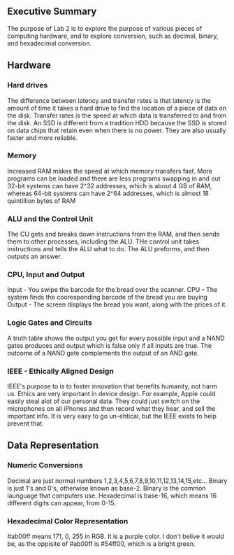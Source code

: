 ## Executive Summary
The purpose of Lab 2 is to explore the purpose of various pieces of computing hardware, and to explore conversion, such as decimal, binary, and hexadecimal conversion.

## Hardware
### Hard drives
The difference between latency and transfer rates is that latency is the amount of time it takes a hard drive to find the location of a piece of data on the disk. Transfer rates is the speed at which data is transferred to and from the disk.
An SSD is different from a tradition HDD because the SSD is stored on data chips that retain even when there is no power. They are also usually faster and more reliable.
### Memory
Increased RAM makes the speed at which memory transfers fast. More programs can be loaded and there are less programs swapping in and out
32-bit systems can have 2^32 addresses, which is about 4 GB of RAM, whereas 64-bit systems can have 2^64 addresses, which is almost 18 quintillion bytes of RAM
### ALU and the Control Unit
The CU gets and breaks down instructions from the RAM, and then sends them to other processes, including the ALU. THe control unit takes instructions and tells the ALU what to do. The ALU preforms, and then outputs an answer.
### CPU, Input and Output
Input - You swipe the barcode for the bread over the scanner.
CPU - The system finds the cooresponding barcode of the bread you are buying
Output - The screen displays the bread you want, along with the prices of it.
### Logic Gates and Circuits
A truth table shows the output you get for every possible input and a NAND gates produces and output which is false only if all inputs are true. The outcome of a NAND gate complements the output of an AND gate.
### IEEE - Ethically Aligned Design
IEEE's purpose to is to foster innovation that benefits humanity, not harm us. Ethics are very important in device design. For example, Apple could easily steal alot of our personal data. They could just switch on the microphones on all iPhones and then record what they hear, and sell the important info. It is very easy to go un-ehtical, but the IEEE exists to help prevent that.
## Data Representation
### Numeric Conversions
Decimal are just normal numbers 1,2,3,4,5,6,7,8,9,10,11,12,13,14,15,etc... Binary is just 1's and 0's, otherwise known as base-2. Binary is the common launguage that computers use. Hexadecimal is base-16, which means 16 different digits can appear, from 0-15.
### Hexadecimal Color Representation
#ab00ff means 171, 0, 255 in RGB. It is a purple color.
I don't belive it would be, as the oppisite of #ab00ff is #54ff00, which is a bright green.
